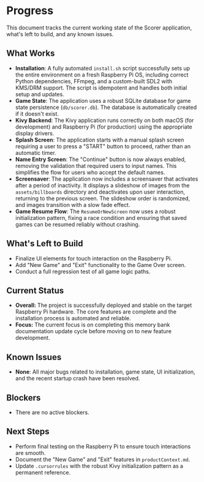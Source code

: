 # Progress

This document tracks the current working state of the Scorer application, what's left to build, and any known issues.

## What Works

- **Installation**: A fully automated `install.sh` script successfully sets up the entire environment on a fresh Raspberry Pi OS, including correct Python dependencies, FFmpeg, and a custom-built SDL2 with KMS/DRM support. The script is idempotent and handles both initial setup and updates.
- **Game State**: The application uses a robust SQLite database for game state persistence (`db/scorer.db`). The database is automatically created if it doesn't exist.
- **Kivy Backend**: The Kivy application runs correctly on both macOS (for development) and Raspberry Pi (for production) using the appropriate display drivers.
- **Splash Screen**: The application starts with a manual splash screen requiring a user to press a "START" button to proceed, rather than an automatic timer.
- **Name Entry Screen**: The "Continue" button is now always enabled, removing the validation that required users to input names. This simplifies the flow for users who accept the default names.
- **Screensaver**: The application now includes a screensaver that activates after a period of inactivity. It displays a slideshow of images from the `assets/billboards` directory and deactivates upon user interaction, returning to the previous screen. The slideshow order is randomized, and images transition with a slow fade effect.
- **Game Resume Flow**: The `ResumeOrNewScreen` now uses a robust initialization pattern, fixing a race condition and ensuring that saved games can be resumed reliably without crashing.

## What's Left to Build

- Finalize UI elements for touch interaction on the Raspberry Pi.
- Add "New Game" and "Exit" functionality to the Game Over screen.
- Conduct a full regression test of all game logic paths.

## Current Status

- **Overall:** The project is successfully deployed and stable on the target Raspberry Pi hardware. The core features are complete and the installation process is automated and reliable.
- **Focus:** The current focus is on completing this memory bank documentation update cycle before moving on to new feature development.

## Known Issues

- **None**: All major bugs related to installation, game state, UI initialization, and the recent startup crash have been resolved.

## Blockers

- There are no active blockers.

## Next Steps

- Perform final testing on the Raspberry Pi to ensure touch interactions are smooth.
- Document the "New Game" and "Exit" features in `productContext.md`.
- Update `.cursorrules` with the robust Kivy initialization pattern as a permanent reference.
